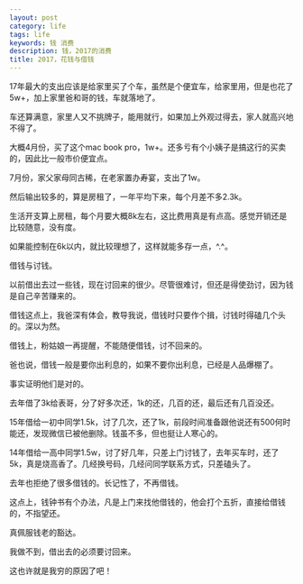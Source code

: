 ```yaml
---
layout: post
category: life
tags: life
keywords: 钱 消费
description: 钱，2017的消费
title: 2017，花钱与借钱
---
```


17年最大的支出应该是给家里买了个车，虽然是个便宜车，给家里用，但是也花了5w+，加上家里爸和哥的钱，车就落地了。

车还算满意，家里人又不挑牌子，能用就行，如果加上外观过得去，家人就高兴地不得了。

大概4月份，买了这个mac book pro，1w+。还多亏有个小姨子是搞这行的买卖的，因此比一般市价便宜点。

7月份，家父家母同古稀，在老家置办寿宴，支出了1w。

然后输出较多的，算是房租了，一年平均下来，每个月差不多2.3k。

生活开支算上房租，每个月要大概8k左右，这比费用真是有点高。感觉开销还是比较随意，没有度。

如果能控制在6k以内，就比较理想了，这样就能多存一点，^.^。

借钱与讨钱。

以前借出去过一些钱，现在讨回来的很少。尽管很难讨，但还是得使劲讨，因为钱是自己辛苦赚来的。

借钱这点上，我爸深有体会，教导我说，借钱时只要作个揖，讨钱时得磕几个头的。深以为然。

借钱上，粉姑娘一再提醒，不能随便借钱，讨不回来的。

爸也说，借钱一般是要你出利息的，如果不要你出利息，已经是人品爆棚了。

事实证明他们是对的。

去年借了3k给表哥，分了好多次还，1k的还，几百的还，最后还有几百没还。

15年借给一初中同学1.5k，讨了几次，还了1k，前段时间准备跟他说还有500何时能还，发现微信已被他删除。钱虽不多，但也挺让人寒心的。

14年借给一高中同学1.5w，讨了好几年，只差上门讨钱了，去年买车时，还了5k，真是烧高香了。几经换号码，几经问同学联系方式，只差磕头了。

去年也拒绝了很多借钱的。长记性了，不再借钱。

这点上，钱钟书有个办法，凡是上门来找他借钱的，他会打个五折，直接给借钱的，不指望还。

真佩服钱老的豁达。

我做不到，借出去的必须要讨回来。

这也许就是我穷的原因了吧！
